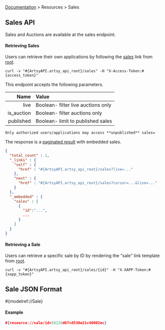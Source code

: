 [Documentation](/docs) &gt; Resources &gt; Sales

## Sales API

Sales and Auctions are available at the sales endpoint.

#### Retrieving Sales

Users can retrieve their own applications by following the [sales](#{ArtsyAPI.artsy_api_root}/sales) link from [root](#{ArtsyAPI.artsy_api_root}).

```
curl -v "#{ArtsyAPI.artsy_api_root}/sales" -H "X-Access-Token:#{access_token}"
```

This endpoint accepts the following parameters.

Name       | Value                                  |
----------:|:---------------------------------------|
live       | Boolean- filter live auctions only     |
is_auction | Boolean- filter auctions only          |
published  | Boolean- limit to published sales      |

``` alert[warning]
Only authorized users/applications may access **unpublished** sales=
```

The response is a [paginated result](/docs/pagination) with embedded sales.

``` json
{
  "total_count" : 1,
  "_links" : {
    "self" : {
      "href" : "#{ArtsyAPI.artsy_api_root}/sales?live=..."
    },
    "next" : {
      "href" : "#{ArtsyAPI.artsy_api_root}/sales?cursor=...&live=..."
    }
  },
  "_embedded" : {
    "sales" : [
      {
        "id":"...",
        ...
      }
    ]
  }
}
```

#### Retrieving a Sale

Users can retrieve a specific sale by ID by rendering the "sale" link template from [root](#{ArtsyAPI.artsy_api_root}).

```
curl -v "#{ArtsyAPI.artsy_api_root}/sales/{id}" -H "X-XAPP-Token:#{xapp_token}"
```
## Sale JSON Format

#{modelref://Sale}

#### Example

``` json
#{resource://sale/id=58126d67cd530e21c40002ec}
```

